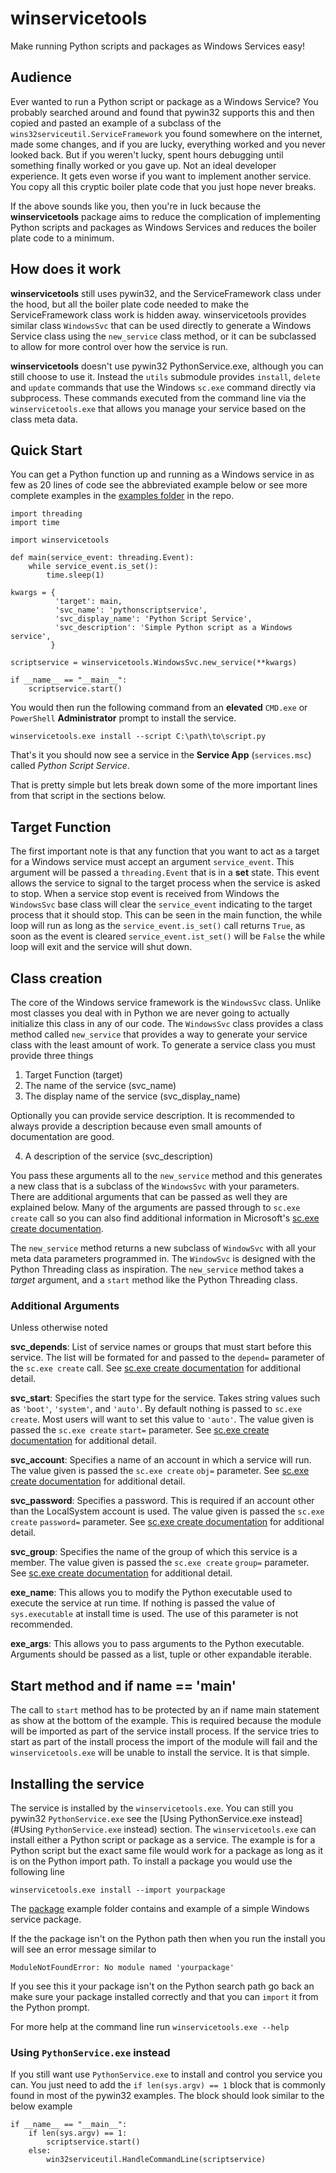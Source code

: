 # winservicetools

Make running Python scripts and packages as Windows Services easy!

## Audience

Ever wanted to run a Python script or package as a Windows Service? You probably searched around and found that pywin32 supports this and then copied and pasted an example of a subclass of the  `wins32serviceutil.ServiceFramework` you found somewhere on the internet, made some changes, and if you are lucky, everything worked and you never looked back. But if you weren't lucky, spent hours debugging until something finally worked or you gave up. Not an ideal developer experience. It gets even worse if you want to implement another service. You copy all this cryptic boiler plate code that you just hope never breaks.

If the above sounds like you, then you're in luck because the **winservicetools** package aims to reduce the complication of implementing Python scripts and packages as Windows Services and reduces the boiler plate code to a minimum.

## How does it work

**winservicetools** still uses pywin32, and the ServiceFramework class under the hood, but all the boiler plate code needed to make the ServiceFramework class work is hidden away. winservicetools provides similar class `WindowsSvc` that can be used directly to generate a Windows Service class using the `new_service` class method, or it can be subclassed to allow for more control over how the service is run.

**winservicetools** doesn't use pywin32 PythonService.exe, although you can still choose to use it. Instead the `utils` submodule provides `install`, `delete` and `update` commands that use the Windows `sc.exe` command directly via subprocess. These commands executed from the command line via the `winservicetools.exe` that allows you manage your service based on the class meta data.

## Quick Start

You can get a Python function up and running as a Windows service in as few as 20 lines of code see the abbreviated example below or see more complete examples in the [examples folder](https://github.com/mechsin/winservicetools/tree/main/examples) in the repo.

```
import threading
import time

import winservicetools

def main(service_event: threading.Event):
    while service_event.is_set():
        time.sleep(1)

kwargs = {
          'target': main,
          'svc_name': 'pythonscriptservice',
          'svc_display_name': 'Python Script Service',
          'svc_description': 'Simple Python script as a Windows service',
         }

scriptservice = winservicetools.WindowsSvc.new_service(**kwargs)

if __name__ == "__main__":
    scriptservice.start()
```

You would then run the following command from an **elevated** `CMD.exe` or `PowerShell` **Administrator** prompt to install the service.

`winservicetools.exe install --script C:\path\to\script.py`

That's it you should now see a service in the **Service App** (`services.msc`) called *Python Script Service*.

That is pretty simple but lets break down some of the more important lines from that script in the sections below.

## Target Function

The first important note is that any function that you want to act as a target for a Windows service must accept an argument `service_event`. This argument will be passed a `threading.Event` that is in a **set** state. This event allows the service to signal to the target process when the service is asked to stop. When a service stop event is received from Windows the `WindowsSvc` base class will clear the `service_event` indicating to the target process that it should stop. This can be seen in the main function, the while loop will run as long as the `service_event.is_set()` call returns `True`, as soon as the event is cleared `service_event.ist_set()` will be `False` the while loop will exit and the service will shut down.

## Class creation

The core of the Windows service framework is the `WindowsSvc` class. Unlike most classes you deal with in Python we are never going to actually initialize this class in any of our code. The `WindowsSvc` class provides a class method called `new_service` that provides a way to generate your service class with the least amount of work. To generate a service class you must provide three things

1. Target Function (target)
2. The name of the service (svc_name)
3. The display name of the service (svc_display_name)

Optionally you can provide service description. It is recommended to always provide a description because even small amounts of documentation are good.

4. A description of the service (svc_description)

You pass these arguments all to the `new_service` method and this generates a new class that is a subclass of the `WindowsSvc` with your parameters. There are additional arguments that can be passed as well they are explained below. Many of the arguments are passed through to `sc.exe create` call so you can also find additional information in Microsoft's [sc.exe create documentation](https://learn.microsoft.com/en-us/windows-server/administration/windows-commands/sc-create).

The `new_service` method returns a new subclass of `WindowSvc` with all your meta data parameters programmed in. The `WindowSvc` is designed with the Python Threading class as inspiration. The `new_service` method takes a *target* argument, and a `start` method like the Python Threading class.

### Additional Arguments

Unless otherwise noted

**svc_depends**: List of service names or groups that must start before this service. The list will be formated for and passed to the `depend=` parameter of the `sc.exe create` call. See [sc.exe create documentation](https://learn.microsoft.com/en-us/windows-server/administration/windows-commands/sc-create) for additional detail.

**svc_start**: Specifies the start type for the service. Takes string values such as `'boot'`, `'system'`, and `'auto'`. By default nothing is passed to `sc.exe create`. Most users will want to set this value to `'auto'`. The value given is passed the `sc.exe create` `start=` parameter. See [sc.exe create documentation](https://learn.microsoft.com/en-us/windows-server/administration/windows-commands/sc-create) for additional detail.

**svc_account**: Specifies a name of an account in which a service will run. The value given is passed the `sc.exe create` `obj=` parameter. See [sc.exe create documentation](https://learn.microsoft.com/en-us/windows-server/administration/windows-commands/sc-create) for additional detail.

**svc_password**: Specifies a password. This is required if an account other than the LocalSystem account is used. The value given is passed the `sc.exe create` `password=` parameter. See [sc.exe create documentation](https://learn.microsoft.com/en-us/windows-server/administration/windows-commands/sc-create) for additional detail.

**svc_group**: Specifies the name of the group of which this service is a member. The value given is passed the `sc.exe create` `group=` parameter. See [sc.exe create documentation](https://learn.microsoft.com/en-us/windows-server/administration/windows-commands/sc-create) for additional detail.

**exe_name**: This allows you to modify the Python executable used to execute the service at run time. If nothing is passed the value of `sys.executable` at install time is used. The use of this parameter is not recommended.

**exe_args**: This allows you to pass arguments to the Python executable. Arguments should be passed as a list, tuple or other expandable iterable.

## Start method and if __name__ == '__main__'

The call to `start` method has to be protected by an if name main statement as show at the bottom of the example. This is required because the module will be imported as part of the service install process. If the service tries to start as part of the install process the import of the module will fail and the `winservicetools.exe` will be unable to install the service. It is that simple.

## Installing the service

The service is installed by the `winservicetools.exe`. You can still you pywin32 `PythonService.exe` see the [Using PythonService.exe instead](#Using `PythonService.exe` instead) section. The `winservicetools.exe` can install either a Python script or package as a service. The example is for a Python script but the exact same file would work for a package as long as it is on the Python import path. To install a package you would use the following line

`winservicetools.exe install --import yourpackage`

The [package](https://github.com/mechsin/winservicetools/tree/main/examples/package) example folder contains and example of a simple Windows service package.

If the the package isn't on the Python path then when you run the install you will see an error message similar to

`ModuleNotFoundError: No module named 'yourpackage'`

If you see this it your package isn't on the Python search path go back an make sure your package installed correctly and that you can `import` it from the Python prompt.

For more help at the command line run `winservicetools.exe --help`


### Using `PythonService.exe` instead

If you still want use `PythonService.exe` to install and control you service you can. You just need to add the `if len(sys.argv) == 1` block that is commonly found in most of the pywin32 examples. The block should look similar to the below example


```
if __name__ == "__main__":
    if len(sys.argv) == 1:
        scriptservice.start()
    else:
        win32serviceutil.HandleCommandLine(scriptservice)
```
